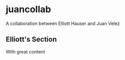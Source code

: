 juancollab
==========

A collaboration between Elliott Hauser and Juan Velez

## Elliott's Section

With great content
